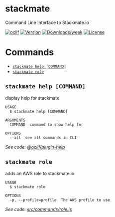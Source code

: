 stackmate
=========

Command Line Interface to Stackmate.io

[![oclif](https://img.shields.io/badge/cli-oclif-brightgreen.svg)](https://oclif.io)
[![Version](https://img.shields.io/npm/v/stackmate.svg)](https://npmjs.org/package/stackmate)
[![Downloads/week](https://img.shields.io/npm/dw/stackmate.svg)](https://npmjs.org/package/stackmate)
[![License](https://img.shields.io/npm/l/stackmate.svg)](https://github.com/falexandrou/stackmate-cli/blob/master/package.json)

# Commands
<!-- commands -->
* [`stackmate help [COMMAND]`](#stackmate-help-command)
* [`stackmate role`](#stackmate-role)

## `stackmate help [COMMAND]`

display help for stackmate

```
USAGE
  $ stackmate help [COMMAND]

ARGUMENTS
  COMMAND  command to show help for

OPTIONS
  --all  see all commands in CLI
```

_See code: [@oclif/plugin-help](https://github.com/oclif/plugin-help/blob/v3.2.1/src/commands/help.ts)_

## `stackmate role`

adds an AWS role to stackmate.io

```
USAGE
  $ stackmate role

OPTIONS
  -p, --profile=profile  The AWS profile to use
```

_See code: [src/commands/role.js](https://github.com/stackmate-io/stackmate-cli/blob/v1.0.2/src/commands/role.js)_
<!-- commandsstop -->
